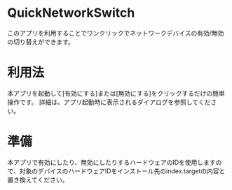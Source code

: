 # QuickNetworkSwitch
このアプリを利用することでワンクリックでネットワークデバイスの有効/無効の切り替えができます。

# 利用法
本アプリを起動して[有効にする]または[無効にする]をクリックするだけの簡単操作です。
詳細は、アプリ起動時に表示されるダイアログを参照してください。

# 準備
本アプリで有効にしたり、無効にしたりするハードウェアのIDを使用しますので、対象のデバイスのハードウェアIDをインストール先のindex.targetの内容と置き換えてください。
